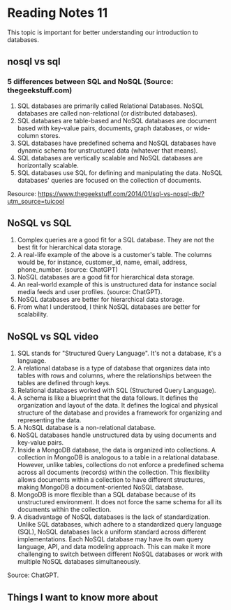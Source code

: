 # Reading Notes 11

This topic is important for better understanding our introduction to databases.

## nosql vs sql

### 5 differences between SQL and NoSQL (Source: thegeekstuff.com)

1. SQL databases are primarily called Relational Databases. NoSQL databases are called non-relational (or distributed databases).
2. SQL databases are table-based and NoSQL databases are document based with key-value pairs, documents, graph databases, or wide-column stores.
3. SQL databases have predefined schema and NoSQL databases have dynamic schema for unstructured data (whatever that means).
4. SQL databases are vertically scalable and NoSQL databases are horizontally scalable.
5. SQL databases use SQL for defining and manipulating the data. NoSQL databases' queries are focused on the collection of documents.

Resource: <https://www.thegeekstuff.com/2014/01/sql-vs-nosql-db/?utm_source=tuicool>

## NoSQL vs SQL

1. Complex queries are a good fit for a SQL database. They are not the best fit for hierarchical data storage.
2. A real-life example of the above is a customer's table. The columns would be, for instance, customer_id, name, email, address, phone_number. (source: ChatGPT)
3. NoSQL databases are a good fit for hierarchical data storage.
4. An real-world example of this is unstructured data for instance social media feeds and user profiles. (source: ChatGPT).
5. NoSQL databases are better for hierarchical data storage.
6. From what I understood, I think NoSQL databases are better for scalability.

## NoSQL vs SQL video

1. SQL stands for "Structured Query Language". It's not a database, it's a language.
2. A relational database is a type of database that organizes data into tables with rows and columns, where the relationships between the tables are defined through keys.
3. Relational databases worked with SQL (Structured Query Language).
4. A schema is like a blueprint that the data follows. It defines the organization and layout of the data. It defines the logical and physical structure of the database and provides a framework for organizing and representing the data.
5. A NoSQL database is a non-relational database.
6. NoSQL databases handle unstructured data by using documents and key-value pairs.
7. Inside a MongoDB database, the data is organized into collections. A collection in MongoDB is analogous to a table in a relational database. However, unlike tables, collections do not enforce a predefined schema across all documents (records) within the collection. This flexibility allows documents within a collection to have different structures, making MongoDB a document-oriented NoSQL database.
8. MongoDB is more flexible than a SQL database because of its unstructured environment. It does not force the same schema for all its documents within the collection.
9. A disadvantage of NoSQL databases is the lack of standardization. Unlike SQL databases, which adhere to a standardized query language (SQL), NoSQL databases lack a uniform standard across different implementations. Each NoSQL database may have its own query language, API, and data modeling approach. This can make it more challenging to switch between different NoSQL databases or work with multiple NoSQL databases simultaneously.

Source: ChatGPT.

## Things I want to know more about
